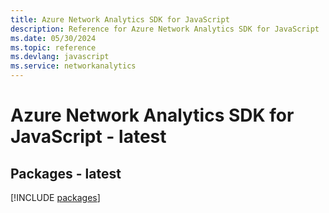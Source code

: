 ```yaml
---
title: Azure Network Analytics SDK for JavaScript
description: Reference for Azure Network Analytics SDK for JavaScript
ms.date: 05/30/2024
ms.topic: reference
ms.devlang: javascript
ms.service: networkanalytics
---
```

# Azure Network Analytics SDK for JavaScript - latest
## Packages - latest
[!INCLUDE [packages](network-analytics-index.md)]